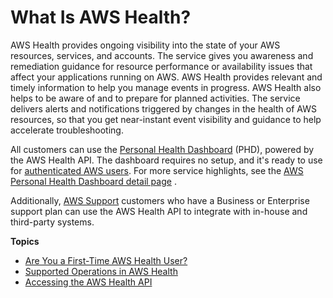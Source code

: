 # What Is AWS Health?<a name="what-is-aws-health"></a>

AWS Health provides ongoing visibility into the state of your AWS resources, services, and accounts\. The service gives you awareness and remediation guidance for resource performance or availability issues that affect your applications running on AWS\. AWS Health provides relevant and timely information to help you manage events in progress\. AWS Health also helps to be aware of and to prepare for planned activities\. The service delivers alerts and notifications triggered by changes in the health of AWS resources, so that you get near\-instant event visibility and guidance to help accelerate troubleshooting\.

All customers can use the [Personal Health Dashboard](https://phd.aws.amazon.com/phd/home#/) \(PHD\), powered by the AWS Health API\. The dashboard requires no setup, and it's ready to use for [authenticated AWS users](controlling-access.md)\. For more service highlights, see the [AWS Personal Health Dashboard detail page](https://aws.amazon.com/premiumsupport/phd/) \.

Additionally, [AWS Support](https://aws.amazon.com/premiumsupport/) customers who have a Business or Enterprise support plan can use the AWS Health API to integrate with in\-house and third\-party systems\.

**Topics**
+ [Are You a First\-Time AWS Health User?](first-time-user.md)
+ [Supported Operations in AWS Health](supported-operations.md)
+ [Accessing the AWS Health API](health-api.md)